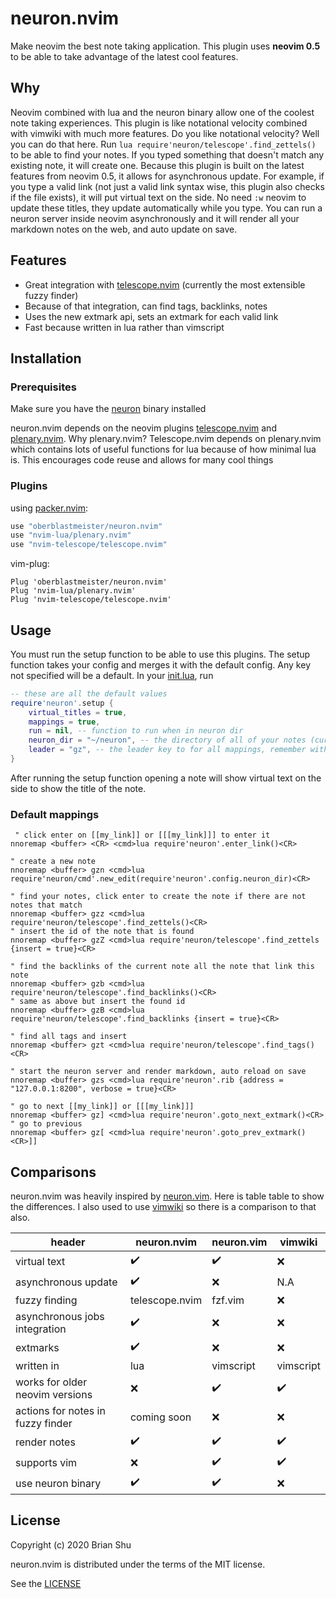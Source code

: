 # neuron.nvim

Make neovim the best note taking application. This plugin uses **neovim 0.5** to be able to take advantage of the latest cool features.

## Why

Neovim combined with lua and the neuron binary allow one of the coolest note taking experiences. This plugin is like notational velocity combined with vimwiki with much more features. Do you like notational velocity? Well you can do that here. Run `lua require'neuron/telescope'.find_zettels()` to be able to find your notes. If you typed something that doesn't match any existing note, it will create one. Because this plugin is built on the latest features from neovim 0.5, it allows for asynchronous update. For example, if you type a valid link (not just a valid link syntax wise, this plugin also checks if the file exists), it will put virtual text on the side. No need `:w` neovim to update these titles, they update automatically while you type. You can run a neuron server inside neovim asynchronously and it will render all your markdown notes on the web, and auto update on save.

## Features

- Great integration with [telescope.nvim](https://github.com/nvim-telescope/telescope.nvim) (currently the most extensible fuzzy finder)
- Because of that integration, can find tags, backlinks, notes
- Uses the new extmark api, sets an extmark for each valid link
- Fast because written in lua rather than vimscript

## Installation

### Prerequisites

Make sure you have the [neuron](https://github.com/srid/neuron/releases) binary installed

neuron.nvim depends on the neovim plugins [telescope.nvim](https://github.com/nvim-telescope/telescope.nvim) and [plenary.nvim](https://github.com/nvim-lua/plenary.nvim). Why plenary.nvim? Telescope.nvim depends on plenary.nvim which contains lots of useful functions for lua because of how minimal lua is. This encourages code reuse and allows for many cool things

### Plugins

using [packer.nvim](https://github.com/wbthomason/packer.nvim):

```lua
use "oberblastmeister/neuron.nvim"
use "nvim-lua/plenary.nvim"
use "nvim-telescope/telescope.nvim"
```

vim-plug:

```vim
Plug 'oberblastmeister/neuron.nvim'
Plug 'nvim-lua/plenary.nvim'
Plug 'nvim-telescope/telescope.nvim'
```

## Usage

You must run the setup function to be able to use this plugins. The setup function takes your config and merges it with the default config. Any key not specified will be a default. In your [init.lua](https://github.com/neovim/neovim/issues/7895), run

```lua
-- these are all the default values
require'neuron'.setup {
    virtual_titles = true,
    mappings = true,
    run = nil, -- function to run when in neuron dir
    neuron_dir = "~/neuron", -- the directory of all of your notes (currently supports only one directory for notes, find a way to detect neuron.dhall to use any directory)
    leader = "gz", -- the leader key to for all mappings, remember with 'go zettel'
}
```

After running the setup function opening a note will show virtual text on the side to show the title of the note.

### Default mappings

```vim
 " click enter on [[my_link]] or [[[my_link]]] to enter it
nnoremap <buffer> <CR> <cmd>lua require'neuron'.enter_link()<CR>

" create a new note
nnoremap <buffer> gzn <cmd>lua require'neuron/cmd'.new_edit(require'neuron'.config.neuron_dir)<CR>

" find your notes, click enter to create the note if there are not notes that match
nnoremap <buffer> gzz <cmd>lua require'neuron/telescope'.find_zettels()<CR>
" insert the id of the note that is found
nnoremap <buffer> gzZ <cmd>lua require'neuron/telescope'.find_zettels {insert = true}<CR>

" find the backlinks of the current note all the note that link this note
nnoremap <buffer> gzb <cmd>lua require'neuron/telescope'.find_backlinks()<CR>
" same as above but insert the found id
nnoremap <buffer> gzB <cmd>lua require'neuron/telescope'.find_backlinks {insert = true}<CR>

" find all tags and insert
nnoremap <buffer> gzt <cmd>lua require'neuron/telescope'.find_tags()<CR>

" start the neuron server and render markdown, auto reload on save
nnoremap <buffer> gzs <cmd>lua require'neuron'.rib {address = "127.0.0.1:8200", verbose = true}<CR>

" go to next [[my_link]] or [[[my_link]]]
nnoremap <buffer> gz] <cmd>lua require'neuron'.goto_next_extmark()<CR>
" go to previous
nnoremap <buffer> gz[ <cmd>lua require'neuron'.goto_prev_extmark()<CR>]]
```

## Comparisons

neuron.nvim was heavily inspired by [neuron.vim](https://github.com/fiatjaf/neuron.vim). Here is table table to show the differences. I also used to use [vimwiki](https://github.com/vimwiki/vimwiki) so there is a comparison to that also.


|header|neuron.nvim|neuron.vim|vimwiki|
|------|-----------|----------|-------|
|virtual text|:heavy_check_mark:|:heavy_check_mark:|:x:
|asynchronous update|:heavy_check_mark:|:x:|N.A
|fuzzy finding|telescope.nvim|fzf.vim|:x:|
|asynchronous jobs integration|:heavy_check_mark:|:x:|:x:
|extmarks|:heavy_check_mark:|:x:|:x:
|written in|lua|vimscript|vimscript|
|works for older neovim versions|:x:|:heavy_check_mark:|:heavy_check_mark:
|actions for notes in fuzzy finder|coming soon|:x:|:x:
|render notes|:heavy_check_mark:|:heavy_check_mark:|:heavy_check_mark:
|supports vim|:x:|:heavy_check_mark:|:heavy_check_mark:
|use neuron binary|:heavy_check_mark:|:heavy_check_mark:|:x:

## License

Copyright (c) 2020 Brian Shu

neuron.nvim is distributed under the terms of the MIT license.

See the [LICENSE](LICENSE)
